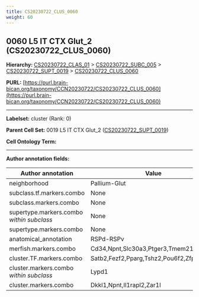```yaml
---
title: CS20230722_CLUS_0060
weight: 60
---
```

## 0060 L5 IT CTX Glut_2 (CS20230722_CLUS_0060)
<b>Hierarchy: </b>
[CS20230722_CLAS_01](../CS20230722_CLAS_01) >
[CS20230722_SUBC_005](../CS20230722_SUBC_005) >
[CS20230722_SUPT_0019](../CS20230722_SUPT_0019) >
[CS20230722_CLUS_0060](../CS20230722_CLUS_0060)

**PURL:** [https://purl.brain-bican.org/taxonomy/CCN20230722/CS20230722_CLUS_0060](https://purl.brain-bican.org/taxonomy/CCN20230722/CS20230722_CLUS_0060)

---


**Labelset:** cluster (Rank: 0)

**Parent Cell Set:** 0019 L5 IT CTX Glut_2 ([CS20230722_SUPT_0019](../CS20230722_SUPT_0019))



**Cell Ontology Term:** 

[MARKER GENES.]: #


---

[TRANSFERRED ANNOTATIONS.]: #


[AUTHOR ANNOTATION FIELDS.]: #


**Author annotation fields:**

| Author annotation | Value |
|-------------------|-------|
|neighborhood|Pallium-Glut|
|subclass.tf.markers.combo|None|
|subclass.markers.combo|None|
|supertype.markers.combo _within subclass_|None|
|supertype.markers.combo|None|
|anatomical_annotation|RSPd-RSPv|
|merfish.markers.combo|Cd34,Npnt,Slc30a3,Ptger3,Tmem215,Lypd1|
|cluster.TF.markers.combo|Satb2,Fezf2,Pparg,Tshz2,Pou6f2,Zfpm2|
|cluster.markers.combo _within subclass_|Lypd1|
|cluster.markers.combo|Dkkl1,Npnt,Il1rapl2,Zar1l|
